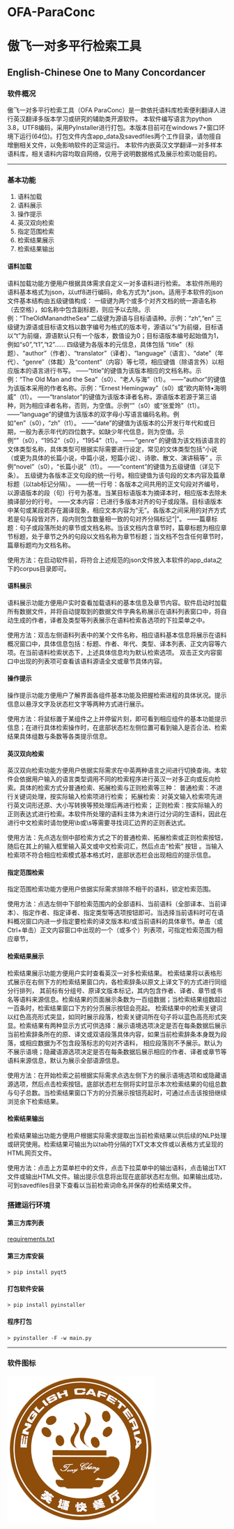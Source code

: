 # OFA-ParaConc
# 傲飞一对多平行检索工具
## English-Chinese One to Many Concordancer

### 软件概况

傲飞一对多平行检索工具（OFA ParaConc）是一款依托语料库检索便利翻译人进行英汉翻译多版本学习或研究的辅助类开源软件。
本软件编写语言为python 3.8，UTF8编码，采用PyInstaller进行打包。本版本目前可在windows 7+窗口环境下运行(64位)。打包文件内含app_data及savedfiles两个工作目录，请勿擅自增删相关文件，以免影响软件的正常运行。
本软件内嵌英汉文学翻译一对多样本语料库，相关语料内容均取自网络，仅用于说明数据格式及展示检索功能目的。

---

### 基本功能
1. 语料加载
2. 语料展示
3. 操作提示
4. 英汉双向检索
5. 指定范围检索
6. 检索结果展示
7. 检索结果输出

#### 语料加载
语料加载功能方便用户根据具体需求自定义一对多语料进行检索。
本软件所用的语料基本格式为json，以utf8进行编码，命名方式为*.json。适用于本软件的json文件基本结构由五级键值构成：
一级键为两个或多个对齐文档的统一源语名称（去空格），如名称中包含副标题，则应予以去除。示例：“TheOldManandtheSea”
二级键为源语与目标语语种。示例：“zh”,“en”
三级键为源语或目标语文档以数字编号为格式的版本号，源语以“s”为前缀，目标语以“t”为前缀，源语默认只有一个版本，数值设为0；目标语版本编号起始值为1，例如“s0”,“t1”,“t2”…… 
四级键为各版本的元信息，具体包括 “title”（标题）、“author”（作者）、“translator”（译者）、“language”（语言）、“date”（年代）、“genre”（体裁）及“content”（内容）等七项，相应键值（除语言外）以相应版本的语言进行书写。
——“title”的键值为该版本相应的文档名称。示例：“The Old Man and the Sea”（s0）、“老人与海”（t1）。
——“author”的键值为该版本采用的作者名称。示例：“Ernest Hemingway”（s0）或“欧内斯特•海明威”（t1）。
——“translator”的键值为该版本译者名称，源语版本若源于第三语种，则为相应译者名称，否则，为空值。示例“”（s0）或“张爱玲”（t1）。
——“language”的键值为该版本的双字母小写语言编码名称。例如“en”（s0），“zh”（t1）。
——“date”的键值为该版本的公开发行年代和或日期，一般为表示年代的四位数字。如缺少年代信息，则为空值。示例“”（s0），“1952”（s0），“1954”（t1）。
——“genre” 的键值为该文档该语言的文体类型名称，具体类型可根据实际需要进行设定，常见的文体类型包括“小说（或更为具体的长篇小说，中篇小说，短篇小说）、诗歌、散文、演讲稿等” 。示例“novel”（s0），“长篇小说”（t1）。
——“content”的键值为五级键值（详见下条）。
五级键为各版本正文句段的统一行号。相应键值为该句段的文本内容及篇章标题（以tab标记分隔）。
——统一行号：各版本之间共用的正文句段对齐编号，以源语版本的段（句）行号为基准。当某目标语版本为摘译本时，相应版本去除未摘译部分的行号。
——文本内容：已进行多版本对齐的句子或段落。目标语版本中某句或某段若存在漏译现象，相应文本内容为“无”。各版本之间采用的对齐方式若是句与段皆对齐，段内则包含数量相一致的句对齐分隔标记“|”。
——篇章标题：句子或段落所处的章节或文档名称。当该文档内含章节时，篇章标题为相应章节标题，处于章节之外的句段以文档名称为章节标题；当文档不包含任何章节时，篇章标题均为文档名称。

使用方法：在启动软件前，将符合上述规范的json文件放入本软件的app_data之下的corpus目录即可。

#### 语料展示
语料展示功能方便用户实时查看加载语料的基本信息及章节内容。软件启动时加载所有数据文件，并将自动提取到的数据文件字典名称展示在语料列表窗口中，将自动生成的作者，译者及类型等列表展示在语料检索各选项的下拉菜单之中。

使用方法：双击左侧语料列表中的某个文件名称，相应语料基本信息将展示在语料概况窗口中，具体信息包括：标题、作者、年代、类型、译本列表、正文内容等六项。在当前语料检索状态下，上述具体信息均为默认检索选项。
双击正文内容窗口中出现的列表项可查看该语料源语全文或章节具体内容。

#### 操作提示
操作提示功能方便用户了解界面各组件基本功能及把握检索进程的具体状况。提示信息以悬浮文字及状态栏文字等两种方式进行展示。

使用方法：将鼠标置于某组件之上并停留片刻，即可看到相应组件的基本功能提示信息；在进行具体检索操作时，在底部状态栏左侧位置可看到输入是否合法、检索结果具体组数与条数等各类提示信息。

#### 英汉双向检索
英汉双向检索功能方便用户依据实际需求在中英两种语言之间进行切换查询。本软件会依据用户输入的语言类型调用不同的检索程序进行英汉一对多正向或反向检索。具体的检索方式分普通检索、拓展检索与正则检索等三种：
普通检索：不进行关键词处理，按实际输入检索项进行检索；
拓展检索：对英文输入检索项先进行英文词形还原、大小写转换等预处理后再进行检索；
正则检索：按实际输入的正则表达式进行检索。本软件所处理的语料主体为未进行过分词的生语料，因此在进行中文检索时请勿使用\b或\s等需要寻找词汇边界的正则表达式。

使用方法：先点选左侧中部检索方式之下的普通检索、拓展检索或正则检索按钮，随后在其上的输入框里输入英文或中文检索词汇，然后点击“检索” 按钮 。当输入检索项不符合相应检索模式基本格式时，底部状态栏会出现相应的提示信息。

#### 指定范围检索
指定范围检索功能方便用户依据实际需求排除不相干的语料，锁定检索范围。

使用方法：点选左侧中下部检索范围内的全部语料、当前语料（全部译本、当前译本）、指定作者、指定译者、指定类型等选项按钮即可。当选择当前语料时可在语料概况窗口内进一步指定要检索的译文版本和/或当前语料的具体章节。单击（或Ctrl+单击）正文内容窗口中出现的一个（或多个）列表项，可指定检索范围为相应章节，

#### 检索结果展示
检索结果展示功能方便用户实时查看英汉一对多检索结果。
检索结果将以表格形式展示在右侧下方的检索结果窗口内，各检索辞条以原文上译文下的方式进行同组分行排列，
其前标有分组号、原译文版本标记，其内包含作者、译者、章节或书名等语料来源信息。检索结果的页面展示条数为一百组数据；当检索结果组数超过一百条时，检索结果窗口下方的分页展示按钮会亮起。
检索结果中的检索关键词以红色高亮形式突显，如同时展示段落，检索关键词所在句子将以蓝色高亮形式突显。检索结果有两种显示方式可供选择：展示语境选项决定是否在每条数据后展示当前检索辞条所在的原、译文或双语段落具体内容，如果当前检索辞条本身既为段落，或相应数据为不包含段落标志的句对齐语料，
相应段落则不予展示。默认为不展示语境；隐藏语源选项决定是否在每条数据后展示相应的作者、译者或章节等语料来源信息，默认为展示全部语源信息。

使用方法：在开始检索之前根据实际需求点选左侧下方的展示语境选项和或隐藏语源选项，然后点击检索按钮。底部状态栏左侧将实时显示本次检索结果的句组总数与句子总数。当检索结果窗口下方的分页展示按钮亮起时，可通过点击该按扭继续浏览余下检索结果。

#### 检索结果输出
检索结果输出功能方便用户根据实际需求提取出当前检索结果以供后续的NLP处理或研究使用。检索结果可输出为以tab符分隔的TXT文本文件或以表格方式呈现的HTML网页文件。

使用方法：点击上方菜单栏中的文件，点击下拉菜单中的输出语料，点击输出TXT文件或输出HTML文件。输出提示信息将出现在底部状态栏左侧。如果输出成功，可到savedfiles目录下查看以当前检索词命名并保存的检索结果文件。

### 搭建运行环境

#### 第三方库列表
[requirements.txt](requirements.txt) 

#### 第三方库安装

`> pip install pyqt5`

#### 打包软件安装

`> pip install pyinstaller`

#### 程序打包

`> pyinstaller -F -w main.py`

---

### 软件图标
![](app_data/workfiles/myIcon.png)  
